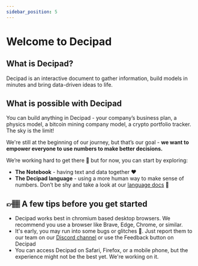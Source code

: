 ```yaml
---
sidebar_position: 5
---
```


# Welcome to Decipad

## What is Decipad?

Decipad is an interactive document to gather information, build models in minutes and bring data-driven ideas to life.

## What is possible with Decipad

You can build anything in Decipad -  your company’s business plan, a physics model, a bitcoin mining company model, a crypto portfolio tracker. The sky is the limit!

We're still at the beginning of our journey, but that’s our goal - **we want to empower everyone to use numbers to make better decisions.**

We’re working hard to get there 💪 but for now, you can start by exploring:

- **The Notebook** - having text and data together ❤️
- **The Decipad language** - using a more human way to make sense of numbers. Don’t be shy and take a look at our [language docs](docs/docs/language/introduction/introduction-to-the-language) 👀

## 👉🏽 A few tips before you get started

- Decipad works best in chromium based desktop browsers. We recommend you use a browser like Brave, Edge, Chrome, or similar.
- It's early, you may run into some bugs or glitches 🐞. Just report them to our team on our [Discord channel](https://t.co/fJDR4AVWeY?amp=1) or use the Feedback button on Decipad
- You can access Decipad on Safari, Firefox, or a mobile phone, but the experience might not be the best yet. We're working on it.
